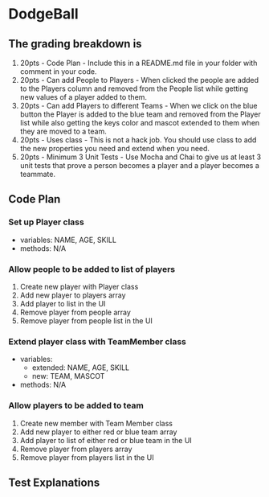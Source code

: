 # DodgeBall

## The grading breakdown is

1. 20pts - Code Plan - Include this in a README.md file in your folder with comment in your code.
2. 20pts - Can add People to Players - When clicked the people are added to the Players column and removed from the People list while getting new values of a player added to them.
3. 20pts - Can add Players to different Teams - When we click on the blue button the Player is added to the blue team and removed from the Player list while also getting the keys color and mascot extended to them when they are moved to a team.
4. 20pts - Uses class - This is not a hack job. You should use class to add the new properties you need and extend when you need.
5. 20pts - Minimum 3 Unit Tests - Use Mocha and Chai to give us at least 3 unit tests that prove a person becomes a player and a player becomes a teammate.

## Code Plan

### Set up Player class

- variables: NAME, AGE, SKILL
- methods: N/A

### Allow people to be added to list of players

1. Create new player with Player class
2. Add new player to players array
3. Add player to list in the UI
4. Remove player from people array
5. Remove player from people list in the UI

### Extend player class with TeamMember class

- variables:
  - extended: NAME, AGE, SKILL
  - new: TEAM, MASCOT
- methods: N/A

### Allow players to be added to team

1. Create new member with Team Member class
2. Add new player to either red or blue team array
3. Add player to list of either red or blue team in the UI
4. Remove player from players array
5. Remove player from players list in the UI

## Test Explanations
